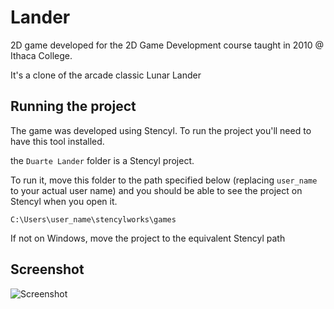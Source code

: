 # Lander
2D game developed for the 2D Game Development course taught in 2010 @ Ithaca College.

It's a clone of the arcade classic Lunar Lander

## Running the project
The game was developed using Stencyl. To run the project you'll need to have this tool installed.

the `Duarte Lander` folder is a Stencyl project.

To run it, move this folder to the path specified below (replacing `user_name` to your actual user name) and you should be able to see the project on Stencyl when you open it.

```C:\Users\user_name\stencylworks\games```

If not on Windows, move the project to the equivalent Stencyl path

## Screenshot
![Screenshot](screenshot.PNG?raw=true)

